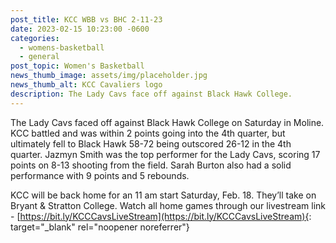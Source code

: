 ```yaml
---
post_title: KCC WBB vs BHC 2-11-23
date: 2023-02-15 10:23:00 -0600
categories:
  - womens-basketball
  - general
post_topic: Women's Basketball
news_thumb_image: assets/img/placeholder.jpg
news_thumb_alt: KCC Cavaliers logo
description: The Lady Cavs face off against Black Hawk College.
---
```

The Lady Cavs faced off against Black Hawk College on Saturday in Moline. KCC battled and was within 2 points going into the 4th quarter, but ultimately fell to Black Hawk 58-72 being outscored 26-12 in the 4th quarter. Jazmyn Smith was the top performer for the Lady Cavs, scoring 17 points on 8-13 shooting from the field. Sarah Burton also had a solid performance with 9 points and 5 rebounds.

KCC will be back home for an 11 am start Saturday, Feb. 18. They’ll take on Bryant & Stratton College. Watch all home games through our livestream link - [https://bit.ly/KCCCavsLiveStream](https://bit.ly/KCCCavsLiveStream){: target="_blank" rel="noopener noreferrer"}